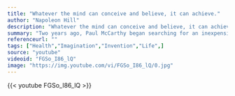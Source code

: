 ```yaml
---
title: "Whatever the mind can conceive and believe, it can achieve."
author: "Napoleon Hill"
description: "Whatever the mind can conceive and believe, it can achieve. - Napoleon Hill quotes from GetInspired365.com"
summary: "Two years ago, Paul McCarthy began searching for an inexpensive yet functional prosthetic hand for his son Leon, who was born without fingers on one of his hands. McCarthy came across a video online with detailed instruction on how to use a 3-D printer to make a prosthetic hand for his son. Michelle Miller reports."
referenceurl: ""
tags: ["Health","Imagination","Invention","Life",]
source: "youtube"
videoid: "FGSo_I86_lQ"
image: "https://img.youtube.com/vi/FGSo_I86_lQ/0.jpg"
---
```


{{< youtube FGSo_I86_lQ >}}
